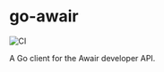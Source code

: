 # go-awair

![CI](https://github.com/mhickman/go-awair/workflows/CI/badge.svg)

A Go client for the Awair developer API.
